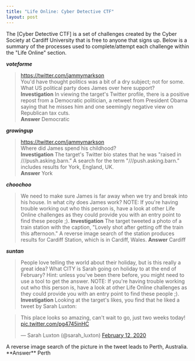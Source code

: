 ```yaml
---
title: "Life Online: Cyber Detective CTF"
layout: post
---
```



The [Cyber Detective CTF] is a set of challenges created by the Cyber Society at Cardiff University that is free to anyone that signs up.  Below is a summary of the processes used to complete/attempt each challenge within the "Life Online" section.

***voteforme***
> <https://twitter.com/jammymarkson>  
> You'd have thought politics was a bit of a dry subject; not for some.  
> What US political party does James over here support?  
**Investigation** In viewing the target's Twitter profile, there is a positive repost from a Democratic politician, a retweet from President Obama saying that he misses him and one seemingly negative view on Republican tax cuts.  
**Answer** Democratic

***growingup***
> <https://twitter.com/jammymarkson>  
> Where did James spend his childhood?  
**Investigation** The target's Twitter bio states that he was "raised in ///push.asking.barn.” A search for the term "///push.asking.barn.” includes results for York, England, UK.  
**Answer** York

***choochoo***
> We need to make sure James is far away when we try and break into his house.
> In what city does James work?
> NOTE: If you're having trouble working out who this person is, have a look at other Life Online challenges as they could provide you with an entry point to find these people ;).
**Investigation** The target tweeted a photo of a train station with the caption, "Lovely shot after getting off the train this afternoon."  A reverse image search of the station produces results for Cardiff Station, which is in Cardiff, Wales.
**Answer** Cardiff

***suntan***
> People love telling the world about their holiday, but is this really a great idea?
> What CITY is Sarah going on holiday to at the end of February?
> Hint: unless you've been there before, you might need to use a tool to get the answer.
> NOTE: If you're having trouble working out who this person is, have a look at other Life Online challenges as they could provide you with an entry point to find these people ;).
**Investigation** Looking at the target's likes, you find that he liked a tweet by Sarah Luxton:
<blockquote class="twitter-tweet" data-theme="dark"><p lang="en" dir="ltr">This place looks so amazing, can&#39;t wait to go, just two weeks today! <a href="https://t.co/pg4745inHC">pic.twitter.com/pg4745inHC</a></p>&mdash; Sarah Luxton (@sarah_luxton) <a href="https://twitter.com/sarah_luxton/status/1227572157393309697?ref_src=twsrc%5Etfw">February 12, 2020</a></blockquote> <script async src="https://platform.twitter.com/widgets.js" charset="utf-8"></script>  
A reverse image search of the picture in the tweet leads to Perth, Australia.  
**Answer** Perth
